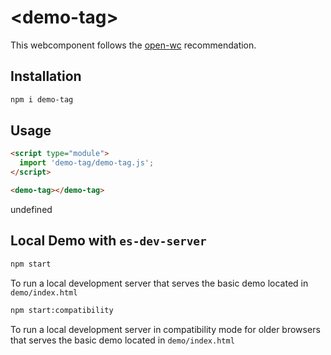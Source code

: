 # \<demo-tag>

This webcomponent follows the [open-wc](https://github.com/open-wc/open-wc) recommendation.

## Installation
```bash
npm i demo-tag
```

## Usage
```html
<script type="module">
  import 'demo-tag/demo-tag.js';
</script>

<demo-tag></demo-tag>
```

undefined

## Local Demo with `es-dev-server`
```bash
npm start
```
To run a local development server that serves the basic demo located in `demo/index.html`

```bash
npm start:compatibility
```
To run a local development server in compatibility mode for older browsers that serves the basic demo located in `demo/index.html`
